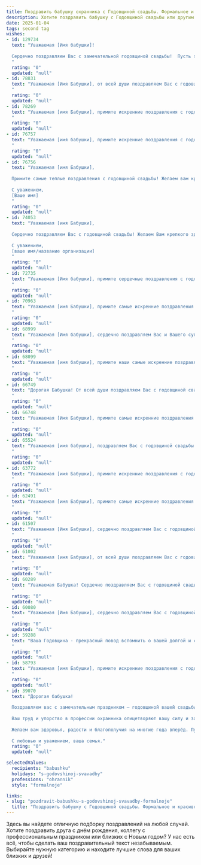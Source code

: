 ```yaml
---
title: Поздравить бабушку охранника с Годовщиной свадьбы. Формальное и красивое
description: Хотите поздравить бабушку с Годовщиной свадьбы или другим праздником? Наш ИИ создаст незабываемое поздравление, а вы обязательно выделитесь среди других.  
date: 2025-01-04
tags: second tag
wishes:
- id: 129734
  text: "Уважаемая [Имя бабушки]!
  
  Сердечно поздравляем Вас с замечательной годовщиной свадьбы!  Пусть этот день станет ещё одним ярким воспоминанием в Вашей долгой и счастливой семейной жизни.  Желаем Вам крепкого здоровья, благополучия и  многих лет, наполненных радостью, любовью и взаимным уважением.  Ваш профессионализм охранника всегда был примером ответственности и надёжности,  а семейная жизнь – образцом верности и преданности. С праздником!
  "
  rating: "0"
  updated: "null"
- id: 78831
  text: "Уважаемая [Имя Бабушки], от всей души поздравляем Вас с годовщиной свадьбы! Желаем Вам крепкого здоровья, семейного благополучия, долгих лет жизни, наполненных любовью и радостью. Пусть Ваша жизнь будет такой же яркой и крепкой, как и Ваша любовь!
  "
  rating: "0"
  updated: "null"
- id: 78269
  text: "Уважаемая [имя Бабушки], примите искренние поздравления с годовщиной свадьбы! Желаем Вам и Вашему супругу крепкого здоровья, семейного благополучия и долгой, счастливой жизни, наполненной любовью и взаимопониманием. Пусть каждый день Вашей жизни будет согрет теплом и заботой, а Ваши сердца всегда будут полны радости и покоя.
  "
  rating: "0"
  updated: "null"
- id: 76757
  text: "Уважаемая [имя бабушки], примите искренние поздравления с годовщиной свадьбы! Желаем вам крепкого здоровья, семейного благополучия и долгих лет счастливой совместной жизни. Пусть ваша любовь и взаимопонимание всегда остаются непоколебимыми.
  "
  rating: "0"
  updated: "null"
- id: 76756
  text: "Уважаемая [имя Бабушки],
  
  Примите самые теплые поздравления с годовщиной свадьбы! Желаем вам крепкого здоровья, долгих лет жизни, наполненных радостью и любовью. Пусть ваша семейная история продолжает писаться яркими красками, а ваш дом всегда будет полон тепла и уюта.
  
  С уважением,
  [Ваше имя]
  "
  rating: "0"
  updated: "null"
- id: 74053
  text: "Уважаемая [имя Бабушки],
  
  Сердечно поздравляем Вас с годовщиной свадьбы! Желаем Вам крепкого здоровья, семейного благополучия и долгих лет, наполненных любовью и счастьем. Пусть Ваш дом всегда будет полон радости и тепла.
  
  С уважением,
  [ваше имя/название организации]
  "
  rating: "0"
  updated: "null"
- id: 72735
  text: "Уважаемая [Имя бабушки], примите сердечные поздравления с годовщиной Вашей свадьбы! Желаем Вам крепкого здоровья, неиссякаемой любви и семейного благополучия. Пусть каждый день Вашей жизни будет наполнен радостью, теплом и заботой близких.
  "
  rating: "0"
  updated: "null"
- id: 70963
  text: "Уважаемая [имя Бабушки], примите самые искренние поздравления с годовщиной свадьбы! Желаем Вам крепкого здоровья, семейного благополучия, радости и любви на долгие годы! Пусть Ваша жизнь будет полна ярких красок и приятных моментов. С праздником!
  "
  rating: "0"
  updated: "null"
- id: 68999
  text: "Уважаемая [Имя бабушки], сердечно поздравляем Вас и Вашего супруга с замечательной годовщиной свадьбы! Желаем Вам долгих лет счастливой семейной жизни, крепкого здоровья, любви и взаимопонимания. Пусть Ваш дом всегда будет полон тепла и уюта, а работа Вашего супруга, охраняя покой и безопасность людей, приносит ему удовлетворение!
  "
  rating: "0"
  updated: "null"
- id: 68099
  text: "Уважаемая [имя бабушки], примите наши самые искренние поздравления с годовщиной свадьбы! Желаем вам долгих лет жизни, наполненных счастьем, любовью и взаимопониманием. Пусть ваш опыт и мудрость продолжат вдохновлять и поддерживать всех, кто вас окружает.
  "
  rating: "0"
  updated: "null"
- id: 66749
  text: "Дорогая Бабушка! От всей души поздравляем Вас с годовщиной свадьбы! Желаем Вам крепкого здоровья, семейного благополучия и долгих лет жизни, наполненных любовью и радостью. Пусть Ваша жизнь будет такой же яркой и безопасной, как служба Вашего супруга-охранника, защищающего Ваш уют и покой.
  "
  rating: "0"
  updated: "null"
- id: 66748
  text: "Уважаемая [Имя Бабушки], примите самые искренние поздравления с годовщиной свадьбы! Желаем вам крепкого здоровья, долгих лет жизни, семейного благополучия и, конечно же,  неиссякаемой любви! Пусть ваш дом всегда будет наполнен теплом, радостью и счастьем, а ваша любовь  останется такой же крепкой и верной, как и в день свадьбы!
  "
  rating: "0"
  updated: "null"
- id: 65524
  text: "Уважаемая [имя бабушки], поздравляем Вас с годовщиной свадьбы! Желаем долгих лет жизни, крепкого здоровья, благополучия в семье и настоящей, безграничной любви! Пусть ваша семейная крепость стоит нерушимо!
  "
  rating: "0"
  updated: "null"
- id: 63772
  text: "Уважаемая [имя Бабушки], примите искренние поздравления с годовщиной свадьбы! Желаем Вам и Вашему супругу крепкого здоровья, семейного благополучия и долгих лет совместной жизни, наполненных любовью, радостью и взаимопониманием.  Пусть Ваши дни будут светлыми и безоблачными!
  "
  rating: "0"
  updated: "null"
- id: 62491
  text: "Уважаемая [имя Бабушки], примите самые искренние поздравления с годовщиной свадьбы! Желаем Вам долгих лет счастливой совместной жизни, крепкого здоровья и семейного благополучия. Пусть Ваша любовь и взаимопонимание только крепнут с каждым годом.
  "
  rating: "0"
  updated: "null"
- id: 61507
  text: "Уважаемая [Имя Бабушки], сердечно поздравляем Вас с годовщиной свадьбы! Желаем Вам крепкого здоровья, благополучия,  радости и долголетия. Пусть  Ваша жизнь будет наполнена любовью, взаимопониманием и счастьем.  С уважением, [Ваше имя].
  "
  rating: "0"
  updated: "null"
- id: 61002
  text: "Уважаемая [имя Бабушки], от всей души поздравляем Вас с годовщиной свадьбы!  Пусть этот день, как и все прошедшие годы Вашей жизни, будет наполнен любовью, теплом и радостью.  Желаем Вам крепкого здоровья, семейного благополучия и долгих лет счастливой совместной жизни.
  "
  rating: "0"
  updated: "null"
- id: 60289
  text: "Уважаемая Бабушка! Сердечно поздравляем Вас с годовщиной свадьбы! Желаем Вам крепкого здоровья, семейного благополучия и долгих лет счастливой жизни. Пусть Ваша любовь и верность остаются незыблемыми, а каждый день будет наполнен радостью и теплом.
  "
  rating: "0"
  updated: "null"
- id: 60080
  text: "Уважаемая [Имя Бабушки], сердечно поздравляем Вас с годовщиной свадьбы! Желаем Вам крепкого здоровья, семейного благополучия, радости, мира и долгих лет жизни!
  "
  rating: "0"
  updated: "null"
- id: 59288
  text: "Ваша Годовщина - прекрасный повод вспомнить о вашей долгой и счастливой совместной жизни! От всей души желаем вам, уважаемая Бабушка, и вашему супругу крепкого здоровья, неиссякаемой энергии и множества счастливых годов, полных любви и взаимопонимания. Пусть ваша жизнь всегда будет яркой и полной, как ваше чувство друг к другу.
  "
  rating: "0"
  updated: "null"
- id: 58793
  text: "Уважаемая [имя Бабушки], примите искренние поздравления с годовщиной свадьбы! Желаем вам крепкого здоровья, семейного благополучия и долгих лет счастливой жизни, наполненной любовью и радостью. Пусть ваш дом всегда будет полон тепла и уюта, а защита, которую вы  дарите своим близким, остаётся непоколебимой.
  "
  rating: "0"
  updated: "null"
- id: 39070
  text: "Дорогая бабушка!
  
  Поздравляем вас с замечательным праздником — годовщиной вашей свадьбы! Этот день напоминает о том, как ярко и красиво началась ваша общая жизнь, о любви, дружбе и поддержке, которые сопровождают вас на протяжении многих лет.
  
  Ваш труд и упорство в профессии охранника олицетворяют вашу силу и заботу о близких. Вы всегда были надежной опорой для нашей семьи, и мы гордимся вами.
  
  Желаем вам здоровья, радости и благополучия на многие года вперёд. Пусть в ваших сердцах всегда живет любовь, а в доме — тепло и гармония.
  
  С любовью и уважением, ваша семья."
  rating: "0"
  updated: "null"

selectedValues:
  recipients: "babushku"
  holidays: "s-godovshinoj-svavadby"
  professions: "ohrannik"
  style: "formalnoje"

links:
- slug: "pozdravit-babushku-s-godovshinoj-svavadby-formalnoje"
  title: "Поздравить бабушку с Годовщиной свадьбы. Формальное и красивое"
---
```


Здесь вы найдете отличную подборку поздравлений на любой случай.
Хотите поздравить друга с днём рождения, коллегу с профессиональным праздником или близких с Новым годом? У нас есть всё, чтобы сделать ваш поздравительный текст незабываемым. Выбирайте нужную категорию и находите лучшие слова для ваших близких и друзей!
